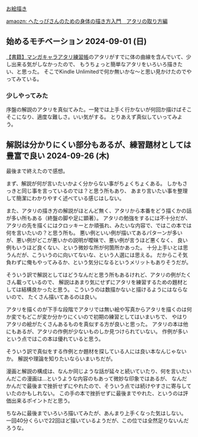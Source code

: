 [お絵描き](%E3%81%8A%E7%B5%B5%E6%8F%8F%E3%81%8D)

[amaozn: へたっぴさんのための身体の描き方入門　アタリの取り方編](https://amzn.to/4g4BtVN)

## 始めるモチベーション 2024-09-01 (日)

 [【書籍】マンガキャラアタリ練習帳](%E3%80%90%E6%9B%B8%E7%B1%8D%E3%80%91%E3%83%9E%E3%83%B3%E3%82%AC%E3%82%AD%E3%83%A3%E3%83%A9%E3%82%A2%E3%82%BF%E3%83%AA%E7%B7%B4%E7%BF%92%E5%B8%B3)のアタリがすでに体の曲線を含んでいて、少し出来る気がしなかったので、
もうちょっと簡単なアタリをいろいろ描きたい、と思った。
そこでKindle Unlimitedで何か無いかな〜と思い見かけたのでやってみている。

### 少しやってみた

序盤の解説のアタリを真似てみた。一発では上手く行かないが何回か描けばそこそこになり、適度な難しさ。いい気がする。
とりあえず真似していってみよう。

## 解説は分かりにくい部分もあるが、練習題材としては豊富で良い 2024-09-26 (木)

最後まで終えたので感想。

まず、解説が何が言いたいかよく分からない事がちょくちょくある。
しかもさっきと同じ事を言っているのでは？と思う所もあり、
あまり言いたい事を整理して簡潔にわかりやすく述べている感じはしない。

また、アタリの描き方の解説がほとんど無く、アタリから本番をどう描くかの話が多い所もある（終盤の脚や足に顕著）。
アタリの勉強をするには不十分だが、
アタリの先を描くにはクロッキーとか頑張れ、みたいな内容で、ではこの本では何を言いたいの？と思う所も。
悪い例といい例が描いてあるパターンが多いが、悪い例がどこが悪いかの説明が曖昧で、悪い例が言うほど悪くなく、
良い例もいうほど良くない、という微妙な所が何箇所かあった。
十分上手いとは思うんだが、こういうのに向いてないな、という人選には思える。
だからこそ気負わずに俺もやってみるか、という気分になるというメリットもありそうだが。

そういう訳で解説としてはどうなんだと思う所もあるけれど、アタリの例がたくさん載っているので、
解説はあまり気にせずにアタリを練習するための題材としては結構良かったと思う。
こういうのは数描かないと描けるようにはならないので、
たくさん描いてあるのは良い。

アタリを描くのが下手な段階でアタリでは無い絵や写真からアタリを描くのは何か変でもどこが変か分かりにくいので初期の練習としてはいまいちで、
やはりアタリの絵がたくさんあるものを真似する方が良いと思った。
アタリの本は他にもあるが、アタリの作例が少ないものしか見つけられていない。
作例が多いという点ではこの本は優れていると思う。

そういう訳で真似をする作例とか題材を探している人には良い本なんじゃないか。
解説や理論を知りたいならいまいちだが。

漫画と解説の構成は、なんか同じような話が延々と続いていたり、何を言いたいんだこの漫画は…というような内容のもあって微妙な印象ではあるが、
なんだかんだで最後まで挫折せずにやれたので、そういう点では続けやすさに寄与していたのかもしれない。
この手の本で挫折せずに最後までやれた、というのは評価出来るポイントだと思う。

ちなみに最後までいろいろ描いてみたが、あんまり上手くなった気はしない。
一回40分くらいで22回ほど描いているようだが、この位では全然足りないんだろうな。